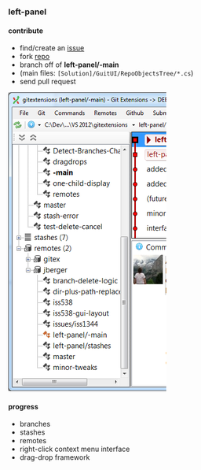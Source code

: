 ### left-panel

#### contribute
* find/create an [issue](https://github.com/bergerjac/gitextensions/issues)
* fork [repo](https://github.com/bergerjac/gitextensions)
* branch off of **left-panel/-main**
* (main files: <code>[Solution]/GuitUI/RepoObjectsTree/*.cs</code>)
* send pull request

<img src="UiProgress.png">

#### progress
* branches  
* stashes
* remotes
* right-click context menu interface
* drag-drop framework
